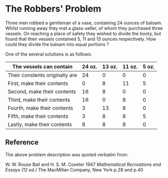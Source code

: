 # The Robbers' Problem

 

Three men robbed a gentleman of a vase, containing 24 ounces of balsam.
Whilst running away they met a glass-seller, of whom they purchased three
vessels. On reaching a place of safety they wished to divide the booty, but
found that their vessels contained 5, 11 and 13 ounces respectively. How
could they divide the balsam into equal portions ?


One of the several solutions is as follows:

The vessels can contain        | 24 oz. | 13 oz. |  11 oz. | 5 oz.
---                            | ---    | ---    | ---     | ---
Their constents originally are | 24     | 0      |  0      | 0
First, make their contents     | 0      | 8      | 11      | 5
Second, make their contents    | 16     | 8      |  0      | 0
Third, make their contents     | 16     | 0      | 8       | 0
Fourth, make their contents    | 3      | 13     | 8       | 0
Fifth, make their contents     | 3      | 8      | 8       | 5
Lastly, make their contents    | 8      | 8      | 8       | 0


## Reference

The above problem description was quoted verbatim from: 

W. W. Rouse Ball and H. S. M. Coxeter 1947 
 _Mathematical Recreations and Essays (12 ed.)_
 The MacMillan Company, New York  p.28 and p.40